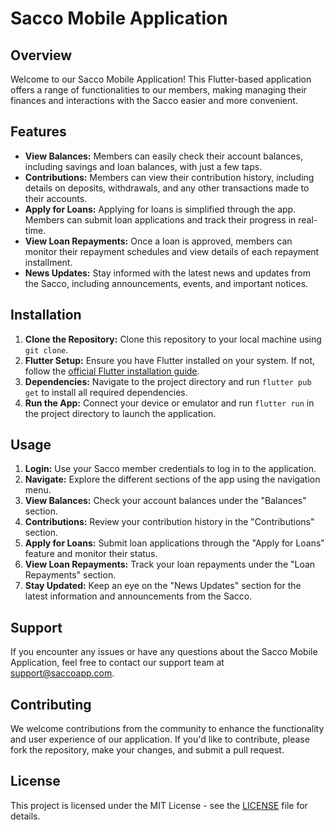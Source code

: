 # Sacco Mobile Application

## Overview

Welcome to our Sacco Mobile Application! This Flutter-based application offers a range of functionalities to our members, making managing their finances and interactions with the Sacco easier and more convenient.

## Features

- **View Balances:** Members can easily check their account balances, including savings and loan balances, with just a few taps.
- **Contributions:** Members can view their contribution history, including details on deposits, withdrawals, and any other transactions made to their accounts.
- **Apply for Loans:** Applying for loans is simplified through the app. Members can submit loan applications and track their progress in real-time.
- **View Loan Repayments:** Once a loan is approved, members can monitor their repayment schedules and view details of each repayment installment.
- **News Updates:** Stay informed with the latest news and updates from the Sacco, including announcements, events, and important notices.

## Installation

1. **Clone the Repository:** Clone this repository to your local machine using `git clone`.
2. **Flutter Setup:** Ensure you have Flutter installed on your system. If not, follow the [official Flutter installation guide](https://flutter.dev/docs/get-started/install).
3. **Dependencies:** Navigate to the project directory and run `flutter pub get` to install all required dependencies.
4. **Run the App:** Connect your device or emulator and run `flutter run` in the project directory to launch the application.

## Usage

1. **Login:** Use your Sacco member credentials to log in to the application.
2. **Navigate:** Explore the different sections of the app using the navigation menu.
3. **View Balances:** Check your account balances under the "Balances" section.
4. **Contributions:** Review your contribution history in the "Contributions" section.
5. **Apply for Loans:** Submit loan applications through the "Apply for Loans" feature and monitor their status.
6. **View Loan Repayments:** Track your loan repayments under the "Loan Repayments" section.
7. **Stay Updated:** Keep an eye on the "News Updates" section for the latest information and announcements from the Sacco.

## Support

If you encounter any issues or have any questions about the Sacco Mobile Application, feel free to contact our support team at [support@saccoapp.com](mailto:support@saccoapp.com).

## Contributing

We welcome contributions from the community to enhance the functionality and user experience of our application. If you'd like to contribute, please fork the repository, make your changes, and submit a pull request.

## License

This project is licensed under the MIT License - see the [LICENSE](LICENSE) file for details.
